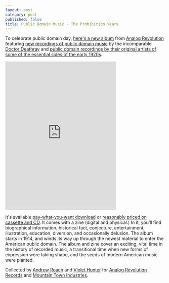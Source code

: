 ```yaml
---
layout: post
category: post
published: false
title: Public Domain Music - The Prohibition Years
---
```

To celebrate public domain day, [here's a new album](https://analogrevolution.bandcamp.com/album/revolting-music-from-the-public-domain-1914-1928) from [Analog Revolution](https://analogrevolution.com) featuring [new recordings of public domain music](https://analogrevolution.bandcamp.com/track/devils-gonna-git-you) by the incomparable [Doctor Deathray](https://doctordeathray.bandcamp.com) and [public domain recordings by their original artists of some of the essential sides of the early 1920s](https://analogrevolution.bandcamp.com/track/save-your-man-and-satisfy-your-soul).

<iframe style="border: 0; width: 350px; height: 470px;" src="https://bandcamp.com/EmbeddedPlayer/album=348704014/size=large/bgcol=ffffff/linkcol=0687f5/tracklist=false/transparent=true/" seamless><a href="https://analogrevolution.bandcamp.com/album/revolting-music-from-the-public-domain-1914-1928">Revolting Music from the Public Domain (1914-1928) by Analog Revolution</a></iframe>

It's available [pay-what-you-want download](https://analogrevolution.bandcamp.com/album/revolting-music-from-the-public-domain-1914-1928) or [reasonably priced on cassette and CD](https://analogrevolution.bandcamp.com/album/revolting-music-from-the-public-domain-1914-1928). It comes with a zine (digital and physical.) In it, you’ll find biographical information, historical fact, conjecture, entertainment, illustration, education, diversion, and occasionally delusion. The album starts in 1914, and winds its way up through the newest material to enter the American public domain. The album and zine cover an exciting, vital time in the history of recorded music, a transitional time when new forms of expression were taking shape, and the seeds of modern American music were planted. 



Collected by [Andrew Roach](https://retro.social/@ajroach42) and [Violet Hunter](https://retro.social/@DoctorDeathray/) for [Analog Revolution Records](https://analogrevolution.bandcamp.com) and [Mountain Town Industries](https://mountaintown.technology).